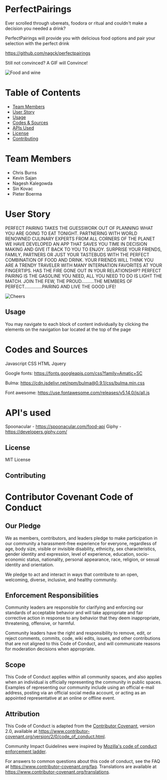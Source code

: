 # PerfectPairings

Ever scrolled through ubereats, foodora or ritual and couldn't make a decision you needed a drink?

PerfectPairings will provide you with delicious food options and pair your selection with the perfect drink

https://github.com/nagck/perfectpairings

Still not convinced? A GIF will Convince!

![Food and wine](https://media.giphy.com/media/xVRbjFeqPEJRQkF7wA/giphy.gif)

# Table of Contents
* [Team Members](#team-members)
* [User Story](#user-story)
* [Usage](#usage)
* [Codes & Sources](#codes-and-sources)
* [APIs Used](#API-used)
* [License](#license)
* [Contributing](#Contributing)

# Team Members

* Chris Burns
* Kevin Sajan
* Nagesh Kalegowda
* Sin Kovac
* Pieter Boerma

# User Story

PERFECT PAIRING TAKES THE GUESSWORK OUT OF PLANNING WHAT YOU ARE GOING TO EAT TONIGHT.
PARTNERING WITH WORLD RENOWNED CULINARY EXPERTS FROM ALL CORNERS OF THE PLANET WE HAVE DEVELOPED AN APP THAT SAVES YOU TIME IN DECISION MAKING AND GIVE IT BACK TO YOU TO ENJOY.
SURPRISE YOUR FRIENDS, FAMILY, PARTNERS OR JUST YOUR TASTEBUDS WITH THE PERFECT COMBINATION OF FOOD AND DRINK.
YOUR FRIENDS WILL THINK YOU ARE A TRENDY TRAVELER WITH MANY INTERNATION FAVORITES AT YOUR FINGERTIPS.
HAS THE FIRE GONE OUT IN YOUR RELATIONSHIP? PERFECT PAIRING IS THE GASOLINE YOU NEED, ALL YOU NEED TO DO IS LIGHT THE MATCH.
JOIN THE FEW, THE PROUD..........THE MEMBERS OF PERFECT..............PAIRING AND LIVE THE GOOD LIFE!

![Cheers](https://media.giphy.com/media/Cj3Ce7e8h2EKY/giphy.gif)

## Usage
<instructions>
You may navigate to each block of content individually by clicking the elements on the navigation bar located at the top of the page

# Codes and Sources

Javascript
CSS
HTML
Jquery

Google fonts: https://fonts.googleapis.com/css?family=Amatic+SC

Bulma: https://cdn.jsdelivr.net/npm/bulma@0.9.1/css/bulma.min.css

Font awesome: https://use.fontawesome.com/releases/v5.14.0/js/all.js

# API's used

Spoonacular - https://spoonacular.com/food-api
Giphy - https://developers.giphy.com/

## License
MIT License

## Contributing

# Contributor Covenant Code of Conduct

## Our Pledge

We as members, contributors, and leaders pledge to make participation in our
community a harassment-free experience for everyone, regardless of age, body
size, visible or invisible disability, ethnicity, sex characteristics, gender
identity and expression, level of experience, education, socio-economic status,
nationality, personal appearance, race, religion, or sexual identity
and orientation.

We pledge to act and interact in ways that contribute to an open, welcoming,
diverse, inclusive, and healthy community.

## Enforcement Responsibilities

Community leaders are responsible for clarifying and enforcing our standards of
acceptable behavior and will take appropriate and fair corrective action in
response to any behavior that they deem inappropriate, threatening, offensive,
or harmful.

Community leaders have the right and responsibility to remove, edit, or reject
comments, commits, code, wiki edits, issues, and other contributions that are
not aligned to this Code of Conduct, and will communicate reasons for moderation
decisions when appropriate.

## Scope

This Code of Conduct applies within all community spaces, and also applies when
an individual is officially representing the community in public spaces.
Examples of representing our community include using an official e-mail address,
posting via an official social media account, or acting as an appointed
representative at an online or offline event.

## Attribution

This Code of Conduct is adapted from the [Contributor Covenant][homepage],
version 2.0, available at
https://www.contributor-covenant.org/version/2/0/code_of_conduct.html.

Community Impact Guidelines were inspired by [Mozilla's code of conduct
enforcement ladder](https://github.com/mozilla/diversity).

[homepage]: https://www.contributor-covenant.org

For answers to common questions about this code of conduct, see the FAQ at
https://www.contributor-covenant.org/faq. Translations are available at
https://www.contributor-covenant.org/translations.
